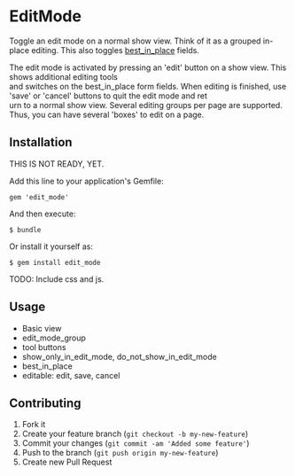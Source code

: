 # EditMode

Toggle an edit mode on a normal show view. Think of it as a grouped in-place editing. 
This also toggles [best_in_place](https://github.com/bernat/best_in_place) fields.

The edit mode is activated by pressing an 'edit' button on a show view. This shows additional editing tools \
and switches on the best_in_place form fields. When editing is finished, use 'save' or 'cancel' buttons to quit the edit mode and ret\
urn to a normal show view. Several editing groups per page are supported. Thus, you can have several 'boxes' to edit on a page.

## Installation

THIS IS NOT READY, YET.

Add this line to your application's Gemfile:

    gem 'edit_mode'

And then execute:

    $ bundle

Or install it yourself as:

    $ gem install edit_mode

TODO: Include css and js.

## Usage

* Basic view
* edit_mode_group
* tool buttons
* show_only_in_edit_mode, do_not_show_in_edit_mode
* best_in_place
* editable: edit, save, cancel

## Contributing

1. Fork it
2. Create your feature branch (`git checkout -b my-new-feature`)
3. Commit your changes (`git commit -am 'Added some feature'`)
4. Push to the branch (`git push origin my-new-feature`)
5. Create new Pull Request

